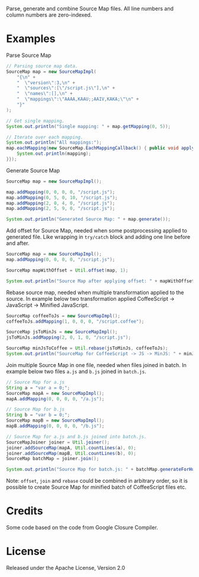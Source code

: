 Parse, generate and combine Source Map files. All line numbers and column numbers are zero-indexed.

# Examples

Parse Source Map

``` Java
// Parsing source map data.
SourceMap map = new SourceMapImpl(
    "{\n" +
    "  \"version\":3,\n" +
    "  \"sources\":[\"/script.js\"],\n" +
    "  \"names\":[],\n" +
    "  \"mappings\":\"AAAA,KAAU;;AAIV,KAKA;\"\n" +
    "}"
);

// Get single mapping.
System.out.println("Single mapping: " + map.getMapping(0, 5));

// Iterate over each mapping.
System.out.println("All mappings:");
map.eachMapping(new SourceMap.EachMappingCallback() { public void apply(Mapping mapping) {
    System.out.println(mapping);
}});
```

Generate Source Map

``` Java
SourceMap map = new SourceMapImpl();

map.addMapping(0, 0, 0, 0, "/script.js");
map.addMapping(0, 5, 0, 10, "/script.js");
map.addMapping(2, 0, 4, 0, "/script.js");
map.addMapping(2, 5, 9, 0, "/script.js");

System.out.println("Generated Source Map: " + map.generate());
```

Add offset for Source Map, needed when some postprocessing applied to generated file. Like wrapping in `try/catch`
block and adding one line before and after.

``` Java
SourceMap map = new SourceMapImpl();
map.addMapping(0, 0, 0, 0, "/script.js");

SourceMap mapWithOffset = Util.offset(map, 1);

System.out.println("Source Map after applying offset: " + mapWithOffset.generateForHumans());
```

Rebase source map, needed when multiple transformation applied to the source. In example
below two transformation applied CoffeeScript -> JavaScript -> Minified JavaScript.

``` Java
SourceMap coffeeToJs = new SourceMapImpl();
coffeeToJs.addMapping(1, 0, 0, 0, "/script.coffee");

SourceMap jsToMinJs = new SourceMapImpl();
jsToMinJs.addMapping(2, 0, 1, 0, "/script.js");

SourceMap minJsToCoffee = Util.rebase(jsToMinJs, coffeeToJs);
System.out.println("SourceMap for CoffeeScript -> JS -> MinJS: " + minJsToCoffee.generateForHumans());
```

Join multiple Source Map in one file, needed when files joined in batch. In example below
two files `a.js` and `b.js` joined in `batch.js`.
 
``` Java
// Source Map for a.js
String a = "var a = 0;";
SourceMap mapA = new SourceMapImpl();
mapA.addMapping(0, 0, 0, 0, "/a.js");

// Source Map for b.js
String b = "var b = 0;";
SourceMap mapB = new SourceMapImpl();
mapB.addMapping(0, 0, 0, 0, "/b.js");

// Source Map for a.js and b.js joined into batch.js.
SourceMapJoiner joiner = Util.joiner();
joiner.addSourceMap(mapA, Util.countLines(a), 0);
joiner.addSourceMap(mapB, Util.countLines(b), 0);
SourceMap batchMap = joiner.join();

System.out.println("Source Map for batch.js: " + batchMap.generateForHumans());
```

Note: `offset`, `join` and `rebase` could be combined in arbitrary order, so it is possible to create Source Map
for minified batch of CoffeeScript files etc.

# Credits

Some code based on the code from Google Closure Compiler.

# License

Released under the Apache License, Version 2.0
